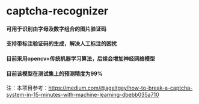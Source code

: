 # captcha-recognizer
#### 可用于识别由字母及数字组合的图片验证码
#### 支持带标注验证码的生成，解决人工标注的困扰  
#### 目前采用opencv+传统机器学习算法，后续会增加神经网络模型
#### 目前该模型在测试集上的预测精度为99%  
注：本项目参考：https://medium.com/@ageitgey/how-to-break-a-captcha-system-in-15-minutes-with-machine-learning-dbebb035a710
